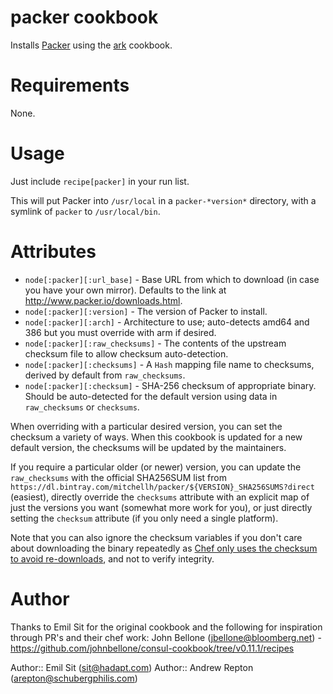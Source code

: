 # packer cookbook

Installs [Packer](http://packer.io/) using the [ark](https://github.com/opscode-cookbooks/ark) cookbook.

# Requirements

None.

# Usage

Just include `recipe[packer]` in your run list.

This will put Packer into `/usr/local` in a `packer-*version*` directory, with a symlink of `packer` to `/usr/local/bin`.

# Attributes

* `node[:packer][:url_base]` - Base URL from which to download (in case you have your own mirror). Defaults to the link at http://www.packer.io/downloads.html.
* `node[:packer][:version]` - The version of Packer to install.
* `node[:packer][:arch]` - Architecture to use; auto-detects amd64 and 386 but you must override with arm if desired.
* `node[:packer][:raw_checksums]` - The contents of the upstream checksum file to allow checksum auto-detection.
* `node[:packer][:checksums]` - A `Hash` mapping file name to checksums, derived by default from `raw_checksums`.
* `node[:packer][:checksum]` - SHA-256 checksum of appropriate binary. Should be auto-detected for the default version using data in `raw_checksums` or `checksums`.

When overriding with a particular desired version, you can set the checksum a variety of ways. When
this cookbook is updated for a new default version, the checksums will be updated by the maintainers.

If you require a particular older (or newer) version, you can update the
`raw_checksums` with the official SHA256SUM list from
`https://dl.bintray.com/mitchellh/packer/${VERSION}_SHA256SUMS?direct`
(easiest), directly override the `checksums` attribute with an explicit map of
just the versions you want (somewhat more work for you), or just directly
setting the `checksum` attribute (if you only need a single platform).

Note that you can also ignore the checksum variables if you don't care about downloading
the binary repeatedly as [Chef only uses the checksum to avoid re-downloads][remote_file], and not
to verify integrity.

[remote_file]: http://docs.opscode.com/resource_remote_file.html#file-re-downloads

# Author
Thanks to Emil Sit for the original cookbook and the following for inspiration through PR's and their chef work:
John Bellone (<jbellone@bloomberg.net>) - https://github.com/johnbellone/consul-cookbook/tree/v0.11.1/recipes

Author:: Emil Sit (<sit@hadapt.com>)
Author:: Andrew Repton (<arepton@schubergphilis.com>)
